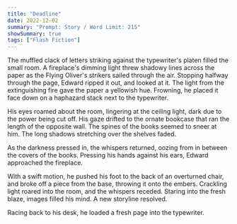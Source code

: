 ```yaml
---
title: "Deadline"
date: 2022-12-02
summary: "Prompt: Story / Word Limit: 215"
showSummary: true
tags: ["Flash Fiction"]
---
```


The muffled clack of letters striking against the typewriter's platen filled the small room. A fireplace's dimming light threw shadowy lines across the paper as the Flying Oliver's strikers sailed through the air. Stopping halfway through the page, Edward ripped it out, and looked at it. The light from the extinguishing fire gave the paper a yellowish hue. Frowning, he placed it face down on a haphazard stack next to the typewriter. 

His eyes roamed about the room, lingering at the ceiling light, dark due to the power being cut off. His gaze drifted to the ornate bookcase that ran the length of the opposite wall. The spines of the books seemed to sneer at him. The long shadows stretching over the shelves faded.

As the darkness pressed in, the whispers returned, oozing from in between the covers of the books. Pressing his hands against his ears, Edward approached the fireplace. 

With a swift motion, he pushed his foot to the back of an overturned chair, and broke off a piece from the base, throwing it onto the embers. Crackling light roared into the room, and the whispers receded. Staring into the fresh blaze, images filled his mind. A new storyline resolved.

Racing back to his desk, he loaded a fresh page into the typewriter. 
